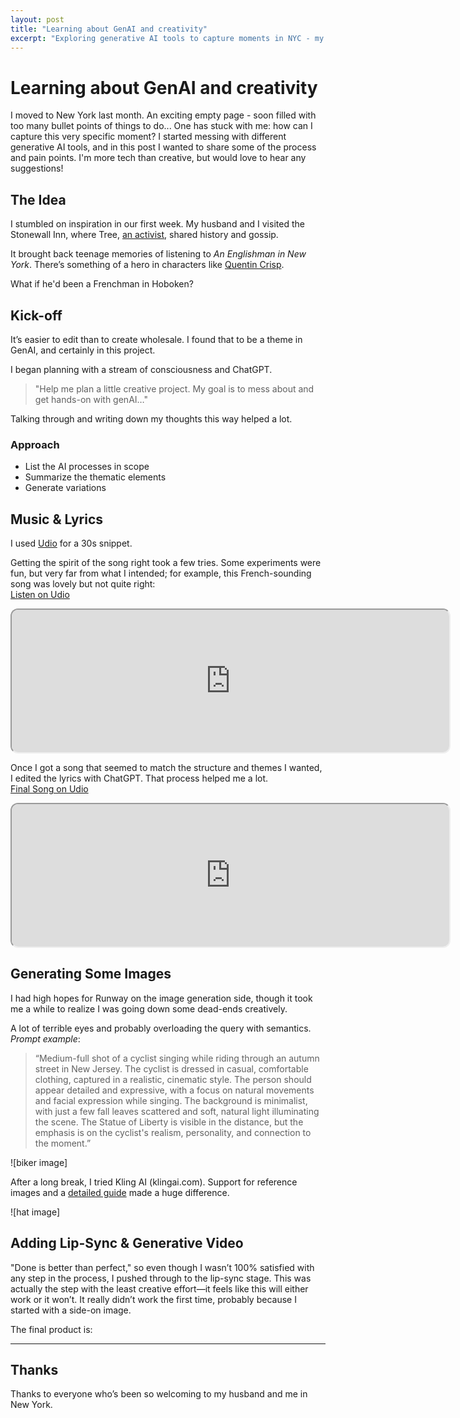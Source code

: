 ```yaml
---
layout: post
title: "Learning about GenAI and creativity"
excerpt: "Exploring generative AI tools to capture moments in NYC - my first creative project using Runway, Udio, and Kling AI to experiment with this emerging technology."
---
```


Learning about GenAI and creativity
===

I moved to New York last month. An exciting empty page - soon filled with too many bullet points of things to do... One has stuck with me: how can I capture this very specific moment? I started messing with different generative AI tools, and in this post I wanted to share some of the process and pain points. I'm more tech than creative, but would love to hear any suggestions!

## The Idea
I stumbled on inspiration in our first week. My husband and I visited the Stonewall Inn, where Tree, [an activist](<https://punchdrink.com/articles/tree-sequoia-is-the-spirit-of-stonewall-inn-bar-nyc/)>), shared history and gossip. 

It brought back teenage memories of listening to *An Englishman in New York*. There’s something of a hero in characters like [Quentin Crisp](https://en.wikipedia.org/wiki/Quentin_Crisp). 

What if he'd been a Frenchman in Hoboken?

## Kick-off
It’s easier to edit than to create wholesale. I found that to be a theme in GenAI, and certainly in this project. 

I began planning with a stream of consciousness and ChatGPT. 
> "Help me plan a little creative project. My goal is to mess about and get hands-on with genAI…"

Talking through and writing down my thoughts this way helped a lot.

### Approach
- List the AI processes in scope
- Summarize the thematic elements
- Generate variations

## Music & Lyrics
I used [Udio](https://www.udio.com/home) for a 30s snippet.

Getting the spirit of the song right took a few tries. Some experiments were fun, but very far from what I intended; for example, this French-sounding song was lovely but not quite right:  
[Listen on Udio](https://www.udio.com/songs/7LKtzrHMMWx9c2c6UE2hbP)  
<iframe src="https://www.udio.com/embed/7LKtzrHMMWx9c2c6UE2hbP?embedVariant=default" style="width:700px; height:228px; border-radius:12px;"></iframe>

Once I got a song that seemed to match the structure and themes I wanted, I edited the lyrics with ChatGPT. That process helped me a lot.  
[Final Song on Udio](https://www.udio.com/songs/s2VLZbpyZyK7ZcMyUeNBBz)  
<iframe src="https://www.udio.com/embed/s2VLZbpyZyK7ZcMyUeNBBz?embedVariant=default" style="width:700px; height:228px; border-radius:12px;"></iframe>

## Generating Some Images
I had high hopes for Runway on the image generation side, though it took me a while to realize I was going down some dead-ends creatively.

A lot of terrible eyes and probably overloading the query with semantics.  
*Prompt example*:  
> “Medium-full shot of a cyclist singing while riding through an autumn street in New Jersey. The cyclist is dressed in casual, comfortable clothing, captured in a realistic, cinematic style. The person should appear detailed and expressive, with a focus on natural movements and facial expression while singing. The background is minimalist, with just a few fall leaves scattered and soft, natural light illuminating the scene. The Statue of Liberty is visible in the distance, but the emphasis is on the cyclist's realism, personality, and connection to the moment.”

![biker image]

After a long break, I tried Kling AI (klingai.com). Support for reference images and a [detailed guide](https://docs.qingque.cn/d/home/eZQCtOj9fX_6cUjT_0yuk-yrL) made a huge difference.

![hat image]

## Adding Lip-Sync & Generative Video
"Done is better than perfect," so even though I wasn’t 100% satisfied with any step in the process, I pushed through to the lip-sync stage. This was actually the step with the least creative effort—it feels like this will either work or it won’t. It really didn’t work the first time, probably because I started with a side-on image.

The final product is:

---

## Thanks
Thanks to everyone who’s been so welcoming to my husband and me in New York.
